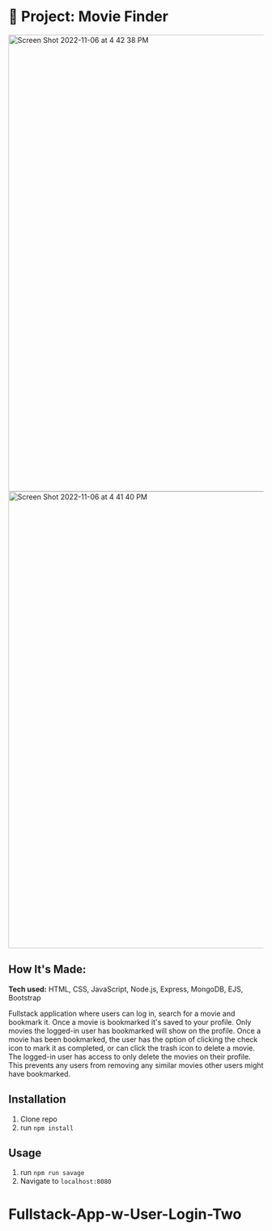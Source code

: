 # 🎥 Project: Movie Finder

<img width="900" alt="Screen Shot 2022-11-06 at 4 42 38 PM" src="https://user-images.githubusercontent.com/91163017/200196783-541b538b-3099-47ba-bbdc-e457a5d66bdb.png">

<img width="900" alt="Screen Shot 2022-11-06 at 4 41 40 PM" src="https://user-images.githubusercontent.com/91163017/200196784-94a636cd-b793-4e4f-b3ed-b38e29605f2a.png">


## How It's Made:

**Tech used:** HTML, CSS, JavaScript, Node.js, Express, MongoDB, EJS, Bootstrap

Fullstack application where users can log in, search for a movie and bookmark it. Once a movie is bookmarked it's saved to your profile. Only movies the logged-in user has bookmarked will show on the profile. Once a movie has been bookmarked, the user has the option of clicking the check icon to mark it as completed, or can click the trash icon to delete a movie. The logged-in user has access to only delete the movies on their profile. This prevents any users from removing any similar movies other users might have bookmarked. 

## Installation

1. Clone repo
2. run `npm install`

## Usage

1. run `npm run savage`
2. Navigate to `localhost:8080`
# Fullstack-App-w-User-Login-Two

